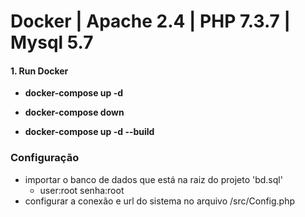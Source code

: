 # Docker | Apache 2.4 | PHP 7.3.7 | Mysql 5.7 


#### 1. Run Docker


- <b>docker-compose up -d</b>


- <b>docker-compose down</b>


- <b>docker-compose up -d --build</b>


### Configuração 
* importar o banco de dados que está na raiz do projeto 'bd.sql'
    - user:root senha:root
* configurar a conexão e url do sistema no arquivo /src/Config.php
